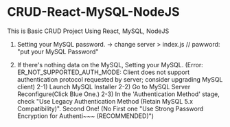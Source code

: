 # CRUD-React-MySQL-NodeJS
This is Basic CRUD Project Using React, MySQL, NodeJS

1) Setting your MySQL password.
-> change server > index.js // pawword: "put your MySQL Password"

2) If there's nothing data on the MySQL, Setting your MySQL.
(Error: ER_NOT_SUPPORTED_AUTH_MODE: Client does not support authentication protocol requested by server; consider upgrading MySQL client)
  2-1) Launch MySQL Installer
  2-2) Go to MySQL Server Reconfigure(Click Blue One.)
  2-3) In the 'Authentication Method' stage, check "Use Legacy Authentication Method (Retain MySQL 5.x Compatibility)". Second One!
(No First one "Use Strong Password Encryption for Authenti~~~ (RECOMMENDED)")
